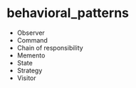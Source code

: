 # behavioral_patterns
- Observer
- Command
- Chain of responsibility
- Memento
- State
- Strategy
- Visitor
